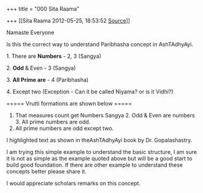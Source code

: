 +++
title = "000 Sita Raama"

+++
[[Sita Raama	2012-05-25, 18:53:52 [Source](https://groups.google.com/g/samskrita/c/yk-I4L1_MWk)]]



Namaste Everyone

Is this the correct way to understand Paribhasha concept in AshTAdhyAyi.

  

1\. There are **Numbers** - 2, 3 (Sangya)

2\. **Odd** & Even - 3   (Sangya)

3\. **All Prime are** - 4 (Paribhasha)

4\. Except two  (Exception - Can it be called Niyama? or is it Vidhi?)

  

===== Vrutti formations are shown below =====

1.  That measures count get Numbers Sangya 2.  Odd & Even are numbers 3.  All prime numbers are odd.
4.  All prime numbers are odd except two.

  

I highlighted text as shown in theAshTAdhyAyi book by Dr. Gopalashastry.

I am trying this simple example to understand the basic structure, I am sure it is not as simple as the example quoted above but will be a good start to build good foundation. If there are other example to understand these concepts better please share it.

  

I would appreciate scholars remarks on this concept.

